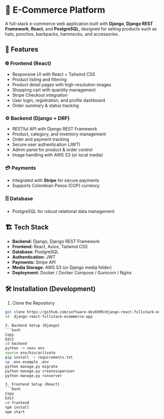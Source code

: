 # 🛒 E-Commerce Platform

A full-stack e-commerce web application built with **Django**, **Django REST Framework**, **React**, and **PostgreSQL**, designed for selling products such as hats, ponchos, backpacks, hammocks, and accessories.

## 🚀 Features

### 🌐 Frontend (React)
- Responsive UI with React + Tailwind CSS
- Product listing and filtering
- Product detail pages with high-resolution images
- Shopping cart with quantity management
- Stripe Checkout integration
- User login, registration, and profile dashboard
- Order summary & status tracking

### ⚙️ Backend (Django + DRF)
- RESTful API with Django REST Framework
- Product, category, and inventory management
- Order and payment tracking
- Secure user authentication (JWT)
- Admin panel for product & order control
- Image handling with AWS S3 (or local media)

### 💳 Payments
- Integrated with **Stripe** for secure payments
- Supports Colombian Pesos (COP) currency

### 🗄️ Database
- PostgreSQL for robust relational data management

## 🏗️ Tech Stack

- **Backend:** Django, Django REST Framework
- **Frontend:** React, Axios, Tailwind CSS
- **Database:** PostgreSQL
- **Authentication:** JWT
- **Payments:** Stripe API
- **Media Storage:** AWS S3 (or Django media folder)
- **Deployment:** Docker / Docker Compose / Gunicorn / Nginx

## 🛠️ Installation (Development)

1. Clone the Repository  
```bash
git clone https://github.com/software-dev0309/django-react-fullstack-ecommerce-app.git
cd  django-react-fullstack-ecommerce-app

2. Backend Setup (Django)
```bash
Copy
Edit
cd backend
python -m venv env
source env/bin/activate
pip install -r requirements.txt
cp .env.example .env
python manage.py migrate
python manage.py createsuperuser
python manage.py runserver

3. Frontend Setup (React)
```bash
Copy
Edit
cd frontend
npm install
npm start